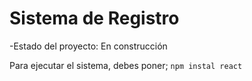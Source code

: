 <h1>Sistema de Registro</h1>

-Estado del proyecto: En construcción

Para ejecutar el sistema, debes poner;
```npm instal react```

